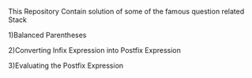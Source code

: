 This Repository Contain solution of some of the famous question related Stack 

1)Balanced Parentheses

2)Converting Infix Expression into Postfix Expression

3)Evaluating the Postfix Expression
